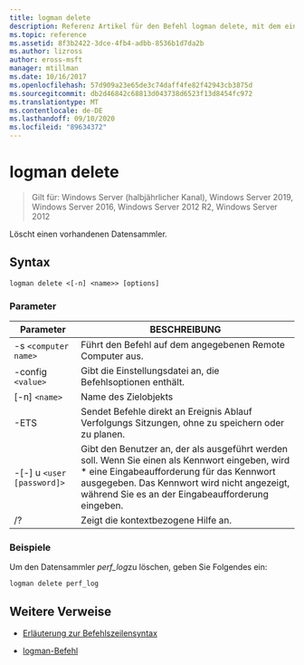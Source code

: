 ```yaml
---
title: logman delete
description: Referenz Artikel für den Befehl logman delete, mit dem ein vorhandener Datensammler gelöscht wird.
ms.topic: reference
ms.assetid: 8f3b2422-3dce-4fb4-adbb-8536b1d7da2b
ms.author: lizross
author: eross-msft
manager: mtillman
ms.date: 10/16/2017
ms.openlocfilehash: 57d909a23e65de3c74daff4fe82f42943cb3875d
ms.sourcegitcommit: db2d46842c68813d043738d6523f13d8454fc972
ms.translationtype: MT
ms.contentlocale: de-DE
ms.lasthandoff: 09/10/2020
ms.locfileid: "89634372"
---
```

# <a name="logman-delete"></a>logman delete

> Gilt für: Windows Server (halbjährlicher Kanal), Windows Server 2019, Windows Server 2016, Windows Server 2012 R2, Windows Server 2012

Löscht einen vorhandenen Datensammler.

## <a name="syntax"></a>Syntax

```
logman delete <[-n] <name>> [options]
```

### <a name="parameters"></a>Parameter

| Parameter | BESCHREIBUNG |
| --------- | ----------- |
| -s `<computer name>` | Führt den Befehl auf dem angegebenen Remote Computer aus. |
| -config `<value>` | Gibt die Einstellungsdatei an, die Befehlsoptionen enthält. |
| [-n] `<name>` | Name des Zielobjekts |
| -ETS | Sendet Befehle direkt an Ereignis Ablauf Verfolgungs Sitzungen, ohne zu speichern oder zu planen. |
| -[-] u `<user [password]>` | Gibt den Benutzer an, der als ausgeführt werden soll. Wenn Sie einen als Kennwort eingeben, wird \* eine Eingabeaufforderung für das Kennwort ausgegeben. Das Kennwort wird nicht angezeigt, während Sie es an der Eingabeaufforderung eingeben. |
| /? | Zeigt die kontextbezogene Hilfe an. |

### <a name="examples"></a>Beispiele

Um den Datensammler *perf_log*zu löschen, geben Sie Folgendes ein:

```
logman delete perf_log
```

## <a name="additional-references"></a>Weitere Verweise

- [Erläuterung zur Befehlszeilensyntax](command-line-syntax-key.md)

- [logman-Befehl](logman.md)
